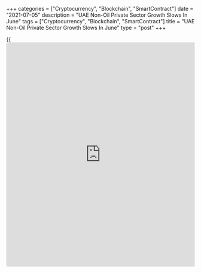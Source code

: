 +++
categories = ["Cryptocurrency", "Blockchain", "SmartContract"]
date = "2021-07-05"
description = "UAE Non-Oil Private Sector Growth Slows In June"
tags = ["Cryptocurrency", "Blockchain", "SmartContract"]
title = "UAE Non-Oil Private Sector Growth Slows In June"
type = "post"
+++

{{<iframe id="large-banner" src="https://www.bounty.group/#slide=19.0" width="100%" height="600" scrolling="no" style="border: 0px solid rgb(216, 221, 230); border-radius: 3px;">}}

The UAE non-oil private sector growth eased marginally in June, survey
results from IHS Markit showed Monday.

The Purchasing Managers' Index fell to 52.2 in June from 52.3 in March.
A score above 50 indicates expansion.

Output growth remained unchanged in June and new order inflow increased.
Suppliers' delivery time lengthened.

Purchasing prices increased at the fastest pace in three months in June.

New orders increased in June and client demand improved. Staffing
increased for the first time since January and backlogs of work
declined.

"As a result, the pace of output growth remained far off the average
level seen since data collection began in 2009, leaving [business][1]
expectations relatively subdued despite another uplift since May," David
Owen, an economist at IHS Markit, said.

For comments and feedback [contact](https://www.playgroundfx.com/contact/): editorial@rtt[news](https://www.letsplayfx.com/blog/forex-news-website/).com

[Economic News][2]

 **What parts of the world are seeing the best (and worst) economic
performances lately? Click[here][3] to check out our [Econ Scorecard][3]
and find out! See up-to-the-moment [ranking](https://www.playgroundfx.com/blog/crypto-exchange-ranking/)s for the best and worst
performers in [GDP][4], [unemployment rate][5], [inflation][6] and much
more.**

   1. www.rtt[news](https://www.letsplayfx.com/blog/forex-news-website/).com/Content/Business.aspx
   2. www.rtt[news](https://www.letsplayfx.com/blog/forex-news-website/).com/Content/EconomicNews.aspx
   3. www.rtt[news](https://www.letsplayfx.com/blog/forex-news-website/).com/economic-scorecard/world-rank/unemployment-rate/highest-performance.aspx
   4. www.rtt[news](https://www.letsplayfx.com/blog/forex-news-website/).com/economic-scorecard/world-rank/GDP/highest-performance.aspx
   5. www.rtt[news](https://www.letsplayfx.com/blog/forex-news-website/).com/economic-scorecard/world-rank/unemployment-rate/lowest-performance.aspx
   6. www.rtt[news](https://www.letsplayfx.com/blog/forex-news-website/).com/economic-scorecard/world-rank/CPI/highest-performance.aspx